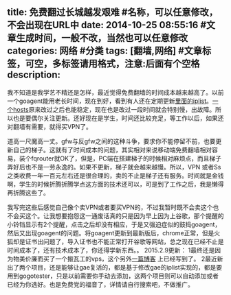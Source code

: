title: 免费翻过长城越发艰难 #名称，可以任意修改，不会出现在URL中
date: 2014-10-25 08:55:16 #文章生成时间，一般不改，当然也可以任意修改
categories: 网络 #分类
tags: [翻墙,网络] #文章标签，可空，多标签请用格式，注意:后面有个空格
description: 
---
我不知道是我学艺不精还是怎样，最近觉得免费翻墙的时间成本越来越高了。以前一个goagent能用老长时间，现在到好，看到有人还在定期更新[里面的iplist](http://www.anotherhome.net/1573)。[一个hosts](https://www.dropbox.com/sh/lw0ljk3sllmimpz/sMifu8lErM)原来改过之后也能稳定，现在也是改过一段时间就会特别慢，出故障。所以也是要偶尔关注更新。还好现在是学生，时间还比较充足，等工作以后，如果还对翻墙有需要，就得买VPN了。


道高一尺魔高一丈。gfw与反gfw之间的这种斗争，要求你不能停留不前，也要更新自己的梯子。这就有了时间成本的问题，其实相对来说移动端免费翻墙相对容易，装个fqrouter就OK了，但是，PC端在搭建梯子的时候相对麻烦点，而且梯子弄好后也不是一劳永逸的。如果不更新，梯子就会越来越慢。所以，VPN 或者Ss之类收费一年一百元左右还是很合理的，卖的不止是梯子还有服务。时间就是金钱啊，学生的时候折腾折腾学点这方面的技术还可以，可是到了工作之后，我是懒得再折腾这些了。


我写完这些后感觉自己像个卖VPN或者要买VPN的，不过我暂时既不会卖这个也不会买这个。让我想要抱怨这一通废话真的只是因为早上因为上谷歌，那个提醒的小铃铛显示有2个提醒，点击之后却没有相应，于是又强迫症似的鼓捣goagent，然后又出现goagent的问题。将goagent更新到最新版后，chrome正常，但是火狐却是证书出问题了，导入证书也不能正常打开谷歌等网站，总之现在已经不止是时间成本了，还有技术成本了，你还得学新东西。。
2015.2.9更新：
1最终还是因为物美价廉而买了一个搬瓦工的vps，这个另外[一篇博客](http://hktkdy.com/2015/01/09/201501/010903/) 上已经写到了。
2最近新出了两个项目，还是能够让gae复活的，都是基于修改gae的iplist实现的，都是要用到gogotester，只是以前需要你手动去添加，这两个项目则可以自动添加或者已经为你选好。也是免费党的福音了，详情请自行搜索吧，不做推广。